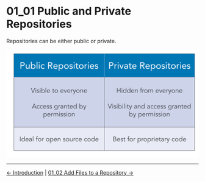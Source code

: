 # 01_01 Public and Private Repositories
Repositories can be either public or private.

![Attributes of public and private repositories](./images/01_01-Create-Public-and-Private-Repositories.png)


<!-- FooterStart -->
---
[← Introduction](../../ch0_intro/README.md) | [01_02 Add Files to a Repository →](../01_02_add_files/README.md)
<!-- FooterEnd -->
